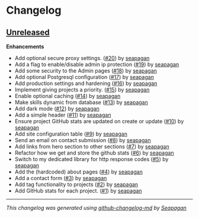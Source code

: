 # Changelog

## [Unreleased](https://github.com/seapagan/django-projects/tree/HEAD)

**Enhancements**

- Add optional secure proxy settings. ([#20](https://github.com/seapagan/django-projects/pull/20)) by [seapagan](https://github.com/seapagan)
- Add a flag to enable/disable admin ip protection ([#19](https://github.com/seapagan/django-projects/pull/19)) by [seapagan](https://github.com/seapagan)
- Add some security to the Admin pages ([#18](https://github.com/seapagan/django-projects/pull/18)) by [seapagan](https://github.com/seapagan)
- Add optional Postgresql configuration ([#17](https://github.com/seapagan/django-projects/pull/17)) by [seapagan](https://github.com/seapagan)
- Add production settings and hardening ([#16](https://github.com/seapagan/django-projects/pull/16)) by [seapagan](https://github.com/seapagan)
- Implement giving projects a priority. ([#15](https://github.com/seapagan/django-projects/pull/15)) by [seapagan](https://github.com/seapagan)
- Enable optional caching ([#14](https://github.com/seapagan/django-projects/pull/14)) by [seapagan](https://github.com/seapagan)
- Make skills dynamic from database ([#13](https://github.com/seapagan/django-projects/pull/13)) by [seapagan](https://github.com/seapagan)
- Add dark mode ([#12](https://github.com/seapagan/django-projects/pull/12)) by [seapagan](https://github.com/seapagan)
- Add a simple header ([#11](https://github.com/seapagan/django-projects/pull/11)) by [seapagan](https://github.com/seapagan)
- Ensure project GitHub stats are updated on create or update ([#10](https://github.com/seapagan/django-projects/pull/10)) by [seapagan](https://github.com/seapagan)
- Add site configuration table ([#9](https://github.com/seapagan/django-projects/pull/9)) by [seapagan](https://github.com/seapagan)
- Send an email on contact submission ([#8](https://github.com/seapagan/django-projects/pull/8)) by [seapagan](https://github.com/seapagan)
- Add links from hero section to other sections ([#7](https://github.com/seapagan/django-projects/pull/7)) by [seapagan](https://github.com/seapagan)
- Refactor how we get and store the github stats ([#6](https://github.com/seapagan/django-projects/pull/6)) by [seapagan](https://github.com/seapagan)
- Switch to my dedicated library for http response codes ([#5](https://github.com/seapagan/django-projects/pull/5)) by [seapagan](https://github.com/seapagan)
- Add the (hardcoded) about pages ([#4](https://github.com/seapagan/django-projects/pull/4)) by [seapagan](https://github.com/seapagan)
- Add a contact form ([#3](https://github.com/seapagan/django-projects/pull/3)) by [seapagan](https://github.com/seapagan)
- Add tag functionality to projects ([#2](https://github.com/seapagan/django-projects/pull/2)) by [seapagan](https://github.com/seapagan)
- Add GitHub stats for each project. ([#1](https://github.com/seapagan/django-projects/pull/1)) by [seapagan](https://github.com/seapagan)

---
*This changelog was generated using [github-changelog-md](http://changelog.seapagan.net/) by [Seapagan](https://github.com/seapagan)*
